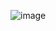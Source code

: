 ![image](https://github.com/pabloWIB/ESTATICA-56/assets/116923433/2147c249-439e-4060-9ea0-eb3bd2fd0b95)
